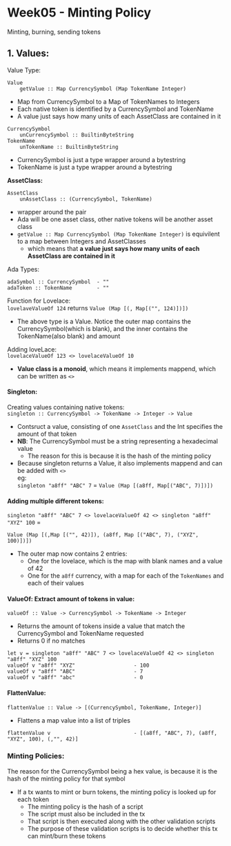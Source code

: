 # Week05 - Minting Policy
Minting, burning, sending tokens

## 1. Values:

Value Type:
```
Value 
    getValue :: Map CurrencySymbol (Map TokenName Integer)
```
- Map from CurrencySymbol to a Map of TokenNames to Integers
- Each native token is identified by a CurrencySymbol and TokenName
- A value just says how many units of each AssetClass are contained in it
```
CurrencySymbol
    unCurrencySymbol :: BuiltinByteString
TokenName
    unTokenName :: BuiltinByteString
```
- CurrencySymbol is just a type wrapper around a bytestring
- TokenName is just a type wrapper around a bytestring

<b>AssetClass:</b>
```
AssetClass
    unAssetClass :: (CurrencySymbol, TokenName)
```
- wrapper around the pair 
- Ada will be one asset class, other native tokens will be another asset class
- `getValue :: Map CurrencySymbol (Map TokenName Integer)` is equivilent to a map between Integers and AssetClasses
    - which means that <b>a value just says how many units of each AssetClass are contained in it</b>

Ada Types:

`adaSymbol :: CurrencySymbol  - ""`  
`adaToken :: TokenName        - ""`

Function for Lovelace:  
`lovelaveValueOf 124` returns `Value (Map [(, Map[("", 124)])])`
- The above type is a Value. Notice the outer map contains the CurrencySymbol(which is blank), and the inner contains the TokenName(also blank) and amount

Adding loveLace:  
`lovelaceValueOf 123 <> lovelaceValueOf 10`
- <b>Value class is a monoid</b>, which means it implements mappend, which can be written as `<>`


#### Singleton:
Creating values containing native tokens:  
`singleton :: CurrencySymbol -> TokenName -> Integer -> Value`
- Contsruct a value, consisting of one `AssetClass` and the Int specifies the amount of that token  
- <b>NB</b>: The CurrencySymbol must be a string representing a hexadecimal value
    - The reason for this is because it is the hash of the minting policy
- Because singleton returns a Value, it also implements mappend and can be added with `<>`  
eg:   
`singleton "a8ff" "ABC" 7` = 
`Value (Map [(a8ff, Map[("ABC", 7)])])`  

#### Adding multiple different tokens:

`singleton "a8ff" "ABC" 7 <> lovelaceValueOf 42 <> singleton "a8ff" "XYZ" 100` =   

`Value (Map [(,Map [("", 42)]), (a8ff, Map [("ABC", 7), ("XYZ", 100)])])`
- The outer map now contains 2 entries:
    - One for the lovelace, which is the map with blank names and a value of 42
    - One for the `a8ff` currency, with a map for each of the `TokenNames` and each of their values

#### ValueOf: Extract amount of tokens in value:
`valueOf :: Value -> CurrencySymbol -> TokenName -> Integer`
- Returns the amount of tokens inside a value that match the CurrencySymbol and TokenName requested
- Returns 0 if no matches
```
let v = singleton "a8ff" "ABC" 7 <> lovelaceValueOf 42 <> singleton "a8ff" "XYZ" 100
valueOf v "a8ff" "XYZ"                   - 100
valueOf v "a8ff" "ABC"                   - 7
valueOf v "a8ff" "abc"                   - 0
``` 

#### FlattenValue:
`flattenValue :: Value -> [(CurrencySymbol, TokenName, Integer)]`
- Flattens a map value into a list of triples
```
flattenValue v                           - [(a8ff, "ABC", 7), (a8ff, "XYZ", 100), (,"", 42)]
```

### Minting Policies:
The reason for the CurrencySymbol being a hex value, is because it is the hash of the minting policy for that symbol
- If a tx wants to mint or burn tokens, the minting policy is looked up for each token
    - The minting policy is the hash of a script
    - The script must also be included in the tx
    - That script is then executed along with the other validation scripts
    - The purpose of these validation scripts is to decide whether this tx can mint/burn these tokens

